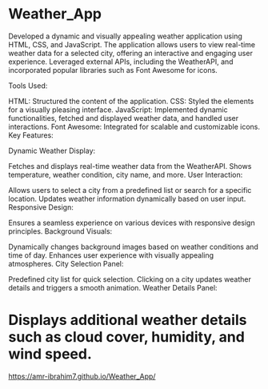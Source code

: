 # Weather_App

Developed a dynamic and visually appealing weather application using HTML, CSS, and JavaScript. The application allows users to view real-time weather data for a selected city, offering an interactive and engaging user experience. Leveraged external APIs, including the WeatherAPI, and incorporated popular libraries such as Font Awesome for icons.

Tools Used:

HTML: Structured the content of the application.
CSS: Styled the elements for a visually pleasing interface.
JavaScript: Implemented dynamic functionalities, fetched and displayed weather data, and handled user interactions.
Font Awesome: Integrated for scalable and customizable icons.
Key Features:

Dynamic Weather Display:

Fetches and displays real-time weather data from the WeatherAPI.
Shows temperature, weather condition, city name, and more.
User Interaction:

Allows users to select a city from a predefined list or search for a specific location.
Updates weather information dynamically based on user input.
Responsive Design:

Ensures a seamless experience on various devices with responsive design principles.
Background Visuals:

Dynamically changes background images based on weather conditions and time of day.
Enhances user experience with visually appealing atmospheres.
City Selection Panel:

Predefined city list for quick selection.
Clicking on a city updates weather details and triggers a smooth animation.
Weather Details Panel:

# Displays additional weather details such as cloud cover, humidity, and wind speed.

https://amr-ibrahim7.github.io/Weather_App/
